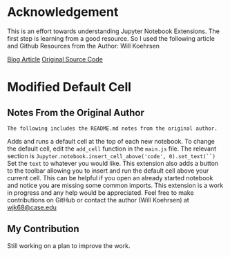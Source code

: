 # Acknowledgement

This is an effort towards understanding Jupyter Notebook Extensions. 
The first step is learning from a good resource. So I used the following article and
Github Resources from the Author: Will Koehrsen

[Blog Article](https://towardsdatascience.com/how-to-write-a-jupyter-notebook-extension-a63f9578a38c)
[Original Source Code](https://github.com/WillKoehrsen/jupyter-notebook-extensions)

# Modified Default Cell

## Notes From the Original Author

```text
The following includes the README.md notes from the original author. 
```

Adds and runs a default cell at the top of each new notebook. 
To change the default cell, edit the `add_cell` function in the `main.js` file. 
The relevant section is
`Jupyter.notebook.insert_cell_above('code', 0).set_text(``)` 
Set the `text` to whatever you would like.
This extension also adds a button to the toolbar allowing you to insert and run the default 
cell above your current cell. This can be helpful if you open an already started notebook and notice you are missing 
some common imports. This extension is a work in progress and any help would be appreciated. 
Feel free to make contributions on GitHub or contact the author (Will Koehrsen) at wjk68@case.edu

## My Contribution

Still working on a plan to improve the work. 
